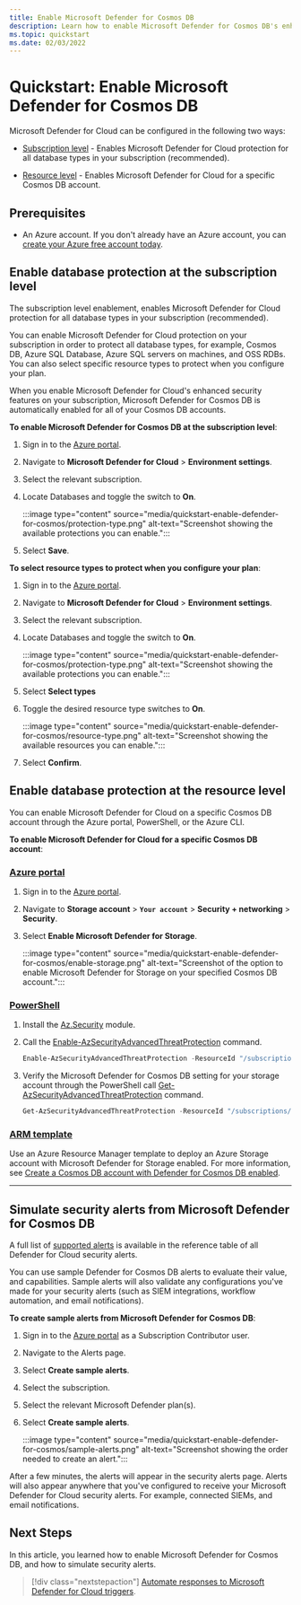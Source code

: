 ```yaml
---
title: Enable Microsoft Defender for Cosmos DB
description: Learn how to enable Microsoft Defender for Cosmos DB's enhanced security features.
ms.topic: quickstart
ms.date: 02/03/2022
---
```


# Quickstart: Enable Microsoft Defender for Cosmos DB

Microsoft Defender for Cloud can be configured in the following two ways:

- [Subscription level](#enable-database-protection-at-the-subscription-level) - Enables Microsoft Defender for Cloud protection for all database types in your subscription (recommended). 

- [Resource level](#enable-database-protection-at-the-resource-level) - Enables Microsoft Defender for Cloud for a specific Cosmos DB account.

## Prerequisites

- An Azure account. If you don't already have an Azure account, you can [create your Azure free account today](https://azure.microsoft.com/free/).

## Enable database protection at the subscription level

The subscription level enablement, enables Microsoft Defender for Cloud protection for all database types in your subscription (recommended). 

You can enable Microsoft Defender for Cloud protection on your subscription in order to protect all database types, for example, Cosmos DB, Azure SQL Database, Azure SQL servers on machines, and OSS RDBs. You can also select specific resource types to protect when you configure your plan. 
 
When you enable Microsoft Defender for Cloud's enhanced security features on your subscription, Microsoft Defender for Cosmos DB is automatically enabled for all of your Cosmos DB accounts.  

**To enable Microsoft Defender for Cosmos DB at the subscription level**:

1. Sign in to the [Azure portal](https://portal.azure.com/).

1. Navigate to **Microsoft Defender for Cloud** > **Environment settings**. 

1. Select the relevant subscription. 

1. Locate Databases and toggle the switch to **On**.

    :::image type="content" source="media/quickstart-enable-defender-for-cosmos/protection-type.png" alt-text="Screenshot showing the available protections you can enable.":::

1. Select **Save**.

**To select resource types to protect when you configure your plan**: 

1. Sign in to the [Azure portal](https://portal.azure.com/).

1. Navigate to **Microsoft Defender for Cloud** > **Environment settings**. 

1. Select the relevant subscription. 

1. Locate Databases and toggle the switch to **On**.

    :::image type="content" source="media/quickstart-enable-defender-for-cosmos/protection-type.png" alt-text="Screenshot showing the available protections you can enable.":::

1. Select **Select types**

1. Toggle the desired resource type switches to **On**.

    :::image type="content" source="media/quickstart-enable-defender-for-cosmos/resource-type.png" alt-text="Screenshot showing the available resources you can enable.":::

1. Select **Confirm**.

## Enable database protection at the resource level

You can enable Microsoft Defender for Cloud on a specific Cosmos DB account through the Azure portal, PowerShell, or the Azure CLI.

**To enable Microsoft Defender for Cloud for a specific Cosmos DB account**:

### [Azure portal](#tab/azure-portal)

1. Sign in to the [Azure portal](https://portal.azure.com/).

1. Navigate to **Storage account** > **`Your account`** > **Security + networking** > **Security**.

1. Select **Enable Microsoft Defender for Storage**.

    :::image type="content" source="media/quickstart-enable-defender-for-cosmos/enable-storage.png" alt-text="Screenshot of the option to enable Microsoft Defender for Storage on your specified Cosmos DB account.":::

### [PowerShell](#tab/azure-powershell)

1. Install the [Az.Security](https://www.powershellgallery.com/packages/Az.Security/1.1.1) module.

1. Call the [Enable-AzSecurityAdvancedThreatProtection](/powershell/module/az.security/enable-azsecurityadvancedthreatprotection) command.

    ```powershell
    Enable-AzSecurityAdvancedThreatProtection -ResourceId "/subscriptions/<Your subscription ID>/resourceGroups/myResourceGroup/providers/Microsoft.DocumentDb/databaseAccounts/myCosmosDBAccount/" 
    ```

1.  Verify the Microsoft Defender for Cosmos DB setting for your storage account through the PowerShell call [Get-AzSecurityAdvancedThreatProtection](/powershell/module/az.security/get-azsecurityadvancedthreatprotection) command.

    ```powershell
    Get-AzSecurityAdvancedThreatProtection -ResourceId "/subscriptions/<Your subscription ID>/resourceGroups/myResourceGroup/providers/Microsoft.DocumentDb/databaseAccounts/myCosmosDBAccount/" 
    ```

### [ARM template](#tab/arm-template)

Use an Azure Resource Manager template to deploy an Azure Storage account with Microsoft Defender for Storage enabled. For more information, see [Create a Cosmos DB account with Defender for Cosmos DB enabled](https://azure.microsoft.com/resources/templates/cosmosdb-advanced-threat-protection-create-account/).

---

## Simulate security alerts from Microsoft Defender for Cosmos DB

A full list of [supported alerts](alerts-reference.md) is available in the reference table of all Defender for Cloud security alerts. 

You can use sample Defender for Cosmos DB alerts to evaluate their value, and capabilities. Sample alerts will also validate any configurations you've made for your security alerts (such as SIEM integrations, workflow automation, and email notifications). 

**To create sample alerts from Microsoft Defender for Cosmos DB**: 

1. Sign in to the  [Azure portal](https://portal.azure.com/) as a Subscription Contributor user.

1. Navigate to the Alerts page. 

1. Select **Create sample alerts**. 

1. Select the subscription. 

1. Select the relevant Microsoft Defender plan(s). 

1. Select **Create sample alerts**.

    :::image type="content" source="media/quickstart-enable-defender-for-cosmos/sample-alerts.png" alt-text="Screenshot showing the order needed to create an alert.":::

After a few minutes, the alerts will appear in the security alerts page. Alerts will also appear anywhere that you've configured to receive your Microsoft Defender for Cloud security alerts. For example, connected SIEMs, and email notifications. 

## Next Steps

In this article, you learned how to enable Microsoft Defender for Cosmos DB, and how to simulate security alerts.

> [!div class="nextstepaction"]
> [Automate responses to Microsoft Defender for Cloud triggers](workflow-automation.md).
